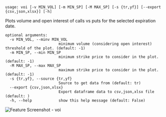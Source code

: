 ```
usage: voi [-v MIN_VOL] [-m MIN_SP] [-M MAX_SP] [-s {tr,yf}] [--export {csv,json,xlsx}] [-h]
```

Plots volume and open interest of calls vs puts for the selected expiration date.

```
optional arguments:
  -v MIN_VOL, --minv MIN_VOL
                        minimum volume (considering open interest) threshold of the plot. (default: -1)
  -m MIN_SP, --min MIN_SP
                        minimum strike price to consider in the plot. (default: -1)
  -M MAX_SP, --max MAX_SP
                        maximum strike price to consider in the plot. (default: -1)
  -s {tr,yf}, --source {tr,yf}
                        Source to get data from (default: tr)
  --export {csv,json,xlsx}
                        Export dataframe data to csv,json,xlsx file (default: )
  -h, --help            show this help message (default: False)
```
<img size="1400" alt="Feature Screenshot - voi" src="https://user-images.githubusercontent.com/85772166/142511153-b0aa45ba-0692-45f5-8e52-447dbf08ef74.png">

